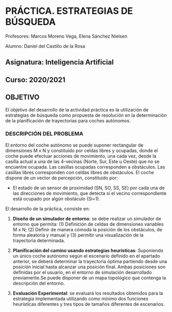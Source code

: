  # PRÁCTICA. ESTRATEGIAS DE BÚSQUEDA 
Profesores: Marcos Moreno Vega, Elena Sánchez Nielsen 

Alumno: Daniel del Castillo de la Rosa
## Asignatura: Inteligencia Artificial 
## Curso: 2020/2021 
## OBJETIVO  
El objetivo del desarrollo de la actividad práctica es la utilización de estrategias de búsqueda como propuesta de resolución en la determinación de la planificación de trayectorias para coches autónomos. 
### DESCRIPCIÓN DEL PROBLEMA 
El entorno del coche autónomo se puede suponer rectangular de dimensiones M x N y constituido por celdas libres y ocupadas, donde el coche puede efectuar acciones de movimiento, una cada vez, desde la casilla actual a una de las 4-vecinas (Norte, Sur, Este u Oeste) que no se encuentre ocupada. Las casillas ocupadas corresponden a obstáculos.  Las casillas libres corresponden con celdas libres de obstáculos.  El coche dispone de un vector de percepción, constituido por: 

* El estado de un sensor de proximidad (SN, SO, SS, SE) por cada una de las direcciones de movimiento,  que  detecta  si  el  vecino  correspondiente  está  ocupado  por  algún  obstáculo (Si=1).  

El desarrollo de la práctica, consiste en: 

1. **Diseño de un simulador de entorno**: se debe realizar un simulador de entorno que permita: (1) Definición de celdas de dimensiones variables M x N; (2) Definir de manera cómoda la posición de los obstáculos, de forma aleatoria y manual y (3) permitir una visualización de la trayectoria determinada. 

2. **Planificación  del camino  usando estrategias  heurísticas**: Suponiendo  un  único  coche autónomo  según  el  escenario  definido  en  el  apartado  anterior,  se  deberá  determinar  la trayectoria óptima partiendo desde una posición inicial hasta alcanzar una posición final. Ambas posiciones son definidas por el usuario, en el entorno de simulación desarrollado previamente.Se puede disponer de un  mapa topológico que contenga la descripción  del entorno. 

3. **Evaluación  Experimental**:  se  evaluará  los  resultados  obtenidos  para  la  estrategia implementada utilizando como mínimo dos funciones heurísticas diferentes y tres tipos de tamaños diferentes de escenarios. 
